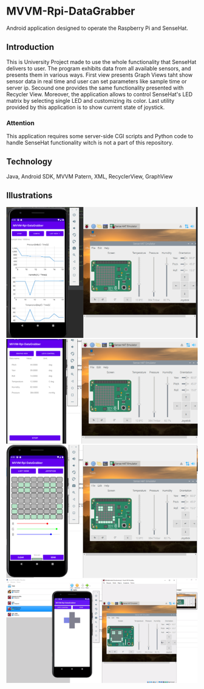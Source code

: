 # MVVM-Rpi-DataGrabber
Android application designed to operate the Raspberry Pi and SenseHat.

## Introduction
This is University Project made to use the whole functionality that SenseHat delivers to user. The program exhibits data from all available sensors, and presents them in various ways. First view presents Graph Views taht show sensor data in real time and user can set parameters like sample time or server ip. Secound one provides the same functionality presented with Recycler View. Moreover, the application allows to control SenseHat's LED matrix by selecting single LED and customizing its color. Last utility provided by this application is to show current state of joystick.

### Attention
This application requires some server-side CGI scripts and Python code to handle SenseHat functionality witch is not a part of this repository.

## Technology 
Java, Android SDK, MVVM Patern, XML, RecyclerView, GraphView 

## Illustrations
![Graph Views](images/chartsAndroid.png)
![List View](/images/listAndroid.png)
![LED display](/images/ledAndroid.png)
![Joystick state](/images/joystickAndroid.png)
